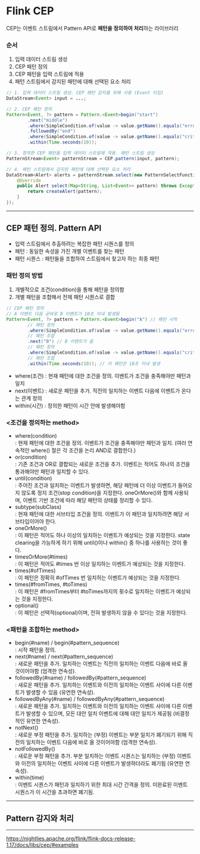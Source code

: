 
# Flink CEP
CEP는 이벤트 스트림에서 Pattern API로 **패턴을 정의하여 처리**하는 라이브러리    

### 순서
1. 입력 데이터 스트림 생성
2. CEP 패턴 정의
3. CEP 패턴을 입력 스트림에 적용
4. 패턴 스트림에서 감지된 패턴에 대해 선택된 요소 처리

```java
// 1. 입력 데이터 스트림 생성. CEP 패턴 감지를 위해 사용 (Event 타입)
DataStream<Event> input = ...;

// 2. CEP 패턴 정의
Pattern<Event, ?> pattern = Pattern.<Event>begin("start")
        .next("middle")
        .where(SimpleCondition.of(value -> value.getName().equals("error")))
        .followedBy("end")
        .where(SimpleCondition.of(value -> value.getName().equals("critical")))
        .within(Time.seconds(10));

// 3. 정의한 CEP 패턴을 입력 데이터 스트림에 적용. 패턴 스트림 생성
PatternStream<Event> patternStream = CEP.pattern(input, pattern);

// 4. 패턴 스트림에서 감지된 패턴에 대해 선택된 요소 처리
DataStream<Alert> alerts = patternStream.select(new PatternSelectFunction<Event, Alert>() {
    @Override
    public Alert select(Map<String, List<Event>> pattern) throws Exception {
        return createAlert(pattern);
    }
});
```
---

## CEP 패턴 정의. Pattern API
- 입력 스트림에서 추출하려는 복잡한 패턴 시퀀스를 정의
- 패턴 : 동일한 속성을 가진 개별 이벤트를 찾는 패턴
- 패턴 시퀀스 : 패턴들을 조합하여 스트림에서 찾고자 하는 최종 패턴
        
### 패턴 정의 방법
1. 개별적으로 조건(condition)을 통해 패턴을 정의함
2. 개별 패턴을 조합해서 전체 패턴 시퀀스로 결합
```java
// CEP 패턴 정의
// A 이벤트 다음 곧바로 B 이벤트가 10초 이내 발생됨
Pattern<Event, ?> pattern = Pattern.<Event>begin("A") // 패턴 시작
        // 패턴 정의
        .where(SimpleCondition.of(value -> value.getName().equals("error"))) // A 이벤트 이름이 error인 경우 
        // 패턴 조합
        .next("B") // B 이벤트가 옴
        // 패턴 정의
        .where(SimpleCondition.of(value -> value.getName().equals("critical"))) // B 이벤트 이름이 critical인 경우
        // 패턴 조합
        .within(Time.seconds(10)); // 이 패턴은 10초 이내 발생
```
- where(조건) : 현재 패턴에 대한 조건을 정의. 이벤트가 조건을 충족해야만 패턴과 일치
- next(이벤트) : 새로운 패턴을 추가. 직전의 일치하는 이벤트 다음에 이벤트가 온다는 관계 정의
- within(시간) : 정의한 패턴이 시간 안에 발생해야함    
        
### <조건을 정의하는 method>
- where(condition)    
: 현재 패턴에 대한 조건을 정의. 이벤트가 조건을 충족해야만 패턴과 일치. (여러 연속적인 where() 절은 각 조건을 논리 AND로 결합한다.)
- or(condition)    
: 기존 조건과 OR로 결합되는 새로운 조건을 추가. 이벤트는 적어도 하나의 조건을 통과해야만 패턴과 일치할 수 있다.
- until(condition)    
: 주어진 조건과 일치하는 이벤트가 발생하면, 해당 패턴에 더 이상 이벤트가 들어오지 않도록 정지 조건(stop condition)을 지정한다. oneOrMore()와 함께 사용되며, 이벤트 기반 조건에 따라 해당 패턴의 상태를 정리할 수 있다.
- subtype(subClass)    
: 현재 패턴에 대한 서브타입 조건을 정의. 이벤트가 이 패턴과 일치하려면 해당 서브타입이어야 한다.
- oneOrMore()    
: 이 패턴은 적어도 하나 이상의 일치하는 이벤트가 예상되는 것을 지정한다. state clearing을 가능하게 하기 위해 until()이나 within() 중 하나를 사용하는 것이 좋다.
- timesOrMore(#times)    
: 이 패턴은 적어도 #times 번 이상 일치하는 이벤트가 예상되는 것을 지정한다.
- times(#ofTimes)    
: 이 패턴은 정확히 #ofTimes 번 일치하는 이벤트가 예상되는 것을 지정한다.
- times(#fromTimes, #toTimes)    
: 이 패턴은 #fromTimes부터 #toTimes까지의 횟수로 일치하는 이벤트가 예상되는 것을 지정한다.
- optional()    
: 이 패턴은 선택적(optional)이며, 전혀 발생하지 않을 수 있다는 것을 지정한다.
        
### <패턴을 조합하는 method>
- begin(#name) / begin(#pattern_sequence)     
: 시작 패턴을 정의.
- next(#name) / next(#pattern_sequence)    
: 새로운 패턴을 추가. 일치하는 이벤트는 직전의 일치하는 이벤트 다음에 바로 올 것이어야함 (엄격한 연속성).
- followedBy(#name) / followedBy(#pattern_sequence)    
: 새로운 패턴을 추가. 일치하는 이벤트와 이전의 일치하는 이벤트 사이에 다른 이벤트가 발생할 수 있음 (유연한 연속성).
- followedByAny(#name) / followedByAny(#pattern_sequence)    
: 새로운 패턴을 추가. 일치하는 이벤트와 이전의 일치하는 이벤트 사이에 다른 이벤트가 발생할 수 있으며, 모든 대안 일치 이벤트에 대해 대안 일치가 제공됨 (비결정적인 유연한 연속성).
- notNext()    
: 새로운 부정 패턴을 추가. 일치하는 (부정) 이벤트는 부분 일치가 폐기되기 위해 직전의 일치하는 이벤트 다음에 바로 올 것이어야함 (엄격한 연속성).
- notFollowedBy()    
: 새로운 부정 패턴을 추가. 부분 일치하는 이벤트 시퀀스는 일치하는 (부정) 이벤트와 이전의 일치하는 이벤트 사이에 다른 이벤트가 발생하더라도 폐기됨 (유연한 연속성).
- within(time)    
: 이벤트 시퀀스가 패턴과 일치하기 위한 최대 시간 간격을 정의. 미완료된 이벤트 시퀀스가 이 시간을 초과하면 폐기됨.

---

## Pattern 감지와 처리
  
---
https://nightlies.apache.org/flink/flink-docs-release-1.17/docs/libs/cep/#examples 
  
  
  


